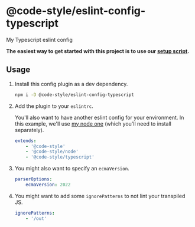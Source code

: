 # @code-style/eslint-config-typescript

My Typescript eslint config

**The easiest way to get started with this project is to use our [setup script](https://www.npmjs.com/package/@code-style/create-configs).**

## Usage

1. Install this config plugin as a dev dependency.

    ```sh
    npm i -D @code-style/eslint-config-typescript
    ```

1. Add the plugin to your `eslintrc`.

    You'll also want to have another eslint config for your environment. In this example, we'll use [my node one](../eslint-config-node/README.md) (which you'll need to install separately).

    ```yaml
    extends:
        - '@code-style'
        - '@code-style/node'
        - '@code-style/typescript'
    ```

1. You might also want to specify an `ecmaVersion`.

    ```yaml
    parserOptions:
        ecmaVersion: 2022
    ```

1. You might want to add some `ignorePatterns` to not lint your transpiled JS.

    ```yaml
    ignorePatterns:
        - '/out'
    ```

